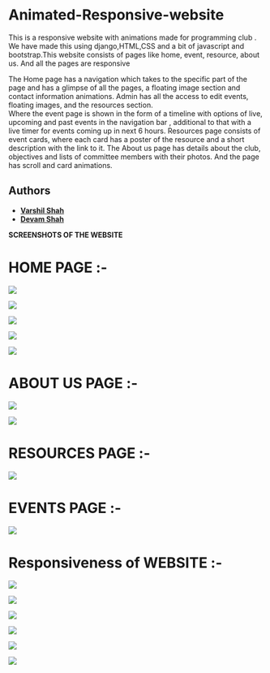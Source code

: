 # Animated-Responsive-website
This is a responsive website with animations made for programming club .
We have made this using django,HTML,CSS and a bit of javascript and bootstrap.This website consists of pages like home, event, resource, about us. And all the pages are responsive 

The Home page has a navigation which takes to the specific part of the page and has a glimpse of all the pages, a floating image section and  contact information animations. Admin has all the access  to edit events, floating images, and the resources section.  
Where the event page is shown in the form of a timeline with options of live, upcoming and past events in the navigation bar , additional to that with a live timer for events coming up in next 6 hours.
Resources page consists of event cards, where each card has a poster of the resource and a short description with the link to it.
The About us page has details about the club, objectives and lists of committee members with their photos.  And the page has scroll and card animations.

## Authors
* [**Varshil Shah**](https://github.com/varshil1)
* [**Devam Shah**](https://github.com/Devam911)



**SCREENSHOTS OF THE WEBSITE**

# HOME PAGE :-
![](Screenshots/Home_carousel_1.JPG)





![](Screenshots/Home_carousel_2.JPG)





![](Screenshots/HOme_resources.JPG)





![](Screenshots/Home_about_us.JPG)





![](Screenshots/Home_contact_animation.JPG)



# ABOUT US PAGE :-





![](Screenshots/About_us_desc.JPG)





![](Screenshots/About_us_team.JPG)


# RESOURCES PAGE :-





![](Screenshots/Resources_1.JPG)



# EVENTS PAGE :-





![](Screenshots/Event_timer.JPG)




# Responsiveness of WEBSITE :-





![](Screenshots/Responsive_1024.JPG)





![](Screenshots/Responsive_768.JPG)





![](Screenshots/Responsive_425.JPG)





![](Screenshots/Responsive_1024.JPG)





![](Screenshots/Responsive_320.JPG)





![](Screenshots/Responsive_Navbar.JPG)
